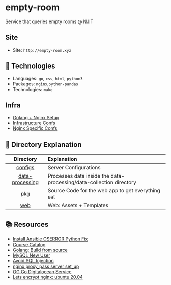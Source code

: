 # empty-room
Service that queries empty rooms @ NJIT

## Site
- Site: `http://empty-room.xyz` 

## :microscope: Technologies
- Languages: `go`, `css`, `html`, `python3`
- Packages: `nginx`,`python-pandas`
- Technologies: `make`

## Infra
- [Golang + Nginx Setup](https://github.com/hahdookin/cs490/blob/main/util/dep.sh) 
- [Infrastructure Confs](https://github.com/hahdookin/cs490/tree/main/infra)
- [Nginx Specific Confs](https://gitlab.com/del-repos/spaceZoo/-/blob/main/infra/systemctl-service.conf)

## :microscope: Directory Explanation

| Directory                             | Explanation
| :---:                                 | :---
| [configs](configs)                    | Server Configurations
| [data-processing](data-processing)    | Processes data inside the data-processing/data-collection directory
| [pkg](pkg)                            | Source Code for the web app to get everything set
| [web](web)                            | Web: Assets + Templates

## :books: Resources
- [Install Ansible OSERROR Python Fix](https://stackoverflow.com/questions/54778630/could-not-install-packages-due-to-an-environmenterror-errno-2-no-such-file-or)
- [Course Catalog](https://myhub.njit.edu/BannerExtensibility/customPage/page/stuRegCrseSched)
- [Golang: Build from source](https://go.dev/doc/install)
- [MySQL New User](https://askubuntu.com/questions/1322175/not-allowed-to-create-user-with-grant)
- [Avoid SQL Injection](https://go.dev/doc/database/sql-injection)
- [nginx proxy_pass server set_up](https://serverfault.com/questions/598202/make-nginx-to-pass-hostname-of-the-upstream-when-reverseproxying)
- [OG Go Digitalocean Service](https://www.digitalocean.com/community/tutorials/how-to-deploy-a-go-web-application-using-nginx-on-ubuntu-18-04#conclusion)
- [Lets encrypt nginx: ubuntu 20.04](https://www.digitalocean.com/community/tutorials/how-to-secure-nginx-with-let-s-encrypt-on-ubuntu-20-04)